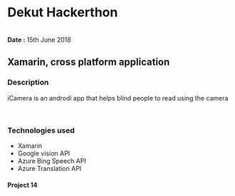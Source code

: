 # Dekut Hackerthon
<br>
<b>Date :</b> 15th June 2018
<h2>Xamarin, cross platform application</h2>
<h3>Description</h3>
<p>iCamera is an androdi app that helps blind people to read using the camera<p><br>
<h3>Technologies used</h3>
<ul>
<li>Xamarin</li>
<li>Google vision API</li>
<li>Azure Bing Speech API</li>
<li>Azure Translation API</li>
</ul>
<h4>Project 14</h4>
